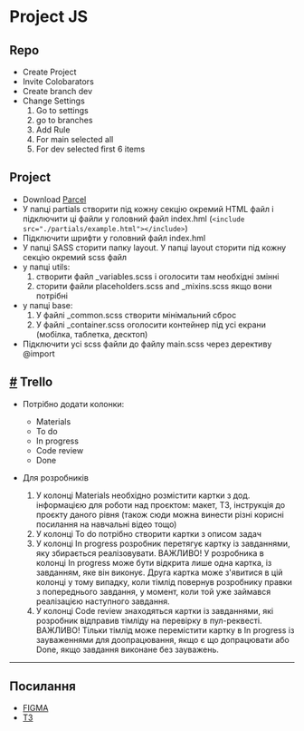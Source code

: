 # Project JS

## Repo

- Create Project
- Invite Colobarators
- Create branch dev
- Change Settings
  1. Go to settings
  1. go to branches
  1. Add Rule
  1. For main selected all
  1. For dev selected first 6 items

## Project

- Download [Parcel](https://github.com/goitacademy/parcel-project-template)
- У папці partials створити під кожну секцію окремий HTML файл і підключити ці файли у головний файл index.hml (`<include src="./partials/example.html"></include>`)
- Підключити шрифти у головний файл index.hml
- У папці SASS сторити папку layout. У папці layout сторити під кожну секцію окремий scss файл
- у папці utils:
  1. створити файл \_variables.scss і оголосити там необхідні змінні
  1. сторити файли placeholders.scss and \_mixins.scss якщо вони потрібні
- у папці base:
  1. У файлі \_common.scss створити мінімальний сброс
  1. У файлі \_container.scss оголосити контейнер під усі екрани (мобілка, таблетка, десктоп)
- Підключити усі scss файли до файлу main.scss через дерективу @import

## [#](https://docs.google.com/document/d/1PvwscZhKhXM_ow0_RMJEWJ2xgtsEb65lLeGG3mEzFMs/edit) Trello

- Потрібно додати колонки:

  - Materials
  - To do
  - In progress
  - Code review
  - Done

- Для розробників

  1. У колонці Materials необхідно розмістити картки з дод. інформацією для роботи над проєктом: макет, ТЗ, інструкція до проєкту даного рівня (також сюди можна винести різні корисні посилання на навчальні відео тощо)
  1. У колонці To do потрібно створити картки з описом задач
  1. У колонці In progress розробник перетягує картку із завданнями, яку збирається реалізовувати.
     ВАЖЛИВО! У розробника в колонці In progress може бути відкрита лише одна картка, із завданням, яке він виконує. Друга картка може з'явитися в цій колонці у тому випадку, коли тімлід повернув розробнику правки з попереднього завдання, у момент, коли той уже займався реалізацією наступного завдання.
  1. У колонці Code review знаходяться картки із завданнями, які розробник відправив тімліду на перевірку в пул-реквесті.
     ВАЖЛИВО! Тільки тімлід може перемістити картку в In progress із зауваженнями для доопрацювання, якщо є що допрацювати або Done, якщо завдання виконане без зауважень.

---

## Посилання

- [FIGMA](https://www.figma.com/file/efipxuF66Yy3gPn7UPbQPr/Cocktails?node-id=3319%3A1699)
- [TЗ](https://docs.google.com/spreadsheets/d/1F5yEEwP7VvIVLlXqBPw9TFtvF7coBnWf2qpEKiWDRMo/edit#gid=0)
